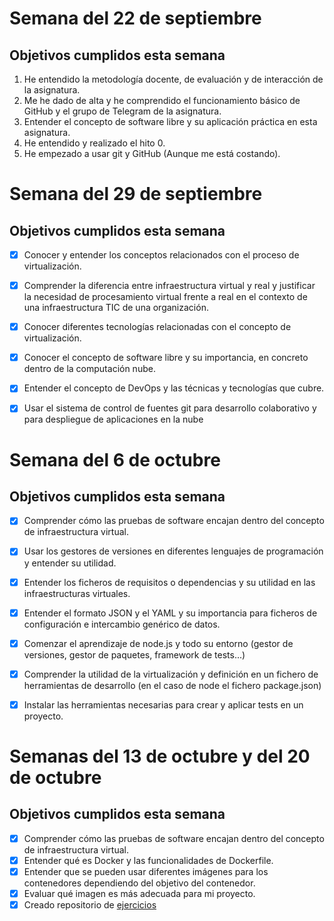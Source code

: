 # Semana del 22 de septiembre

## Objetivos cumplidos esta semana

1. He entendido la metodología docente, de evaluación y de interacción de la asignatura.
2. Me he dado de alta y he comprendido el funcionamiento básico de GitHub y el grupo de Telegram de la asignatura.
2. Entender el concepto de software libre y su aplicación práctica en esta asignatura.
4. He entendido y realizado el hito 0.
6. He empezado a usar git y GitHub (Aunque me está costando).


# Semana del 29 de septiembre

## Objetivos cumplidos esta semana

- [X] Conocer y entender los conceptos relacionados con el proceso de virtualización.
- [X] Comprender la diferencia entre infraestructura virtual y real y justificar la necesidad de procesamiento virtual frente a real en el contexto de una infraestructura TIC de una organización.
- [X] Conocer diferentes tecnologías relacionadas con el concepto de virtualización.
- [X] Conocer el concepto de software libre y su importancia, en concreto dentro de la computación nube.
- [X] Entender el concepto de DevOps y las técnicas y tecnologías que cubre.
- [X] Usar el sistema de control de fuentes git para desarrollo colaborativo y para despliegue de aplicaciones en la nube


# Semana del 6 de octubre

## Objetivos cumplidos esta semana

- [X] Comprender cómo las pruebas de software encajan dentro del concepto de infraestructura virtual.
- [X] Usar los gestores de versiones en diferentes lenguajes de programación y entender su utilidad.
- [X] Entender los ficheros de requisitos o dependencias y su utilidad en las infraestructuras virtuales.
- [X] Entender el formato JSON y el YAML y su importancia para ficheros de configuración e intercambio genérico de datos.
- [X] Comenzar el aprendizaje de node.js y todo su entorno (gestor de versiones, gestor de paquetes, framework de tests...)
- [X] Comprender la utilidad de la virtualización y definición en un fichero de herramientas de desarrollo (en el caso de node el fichero package.json)
- [X] Instalar las herramientas necesarias para crear y aplicar tests en un proyecto.


# Semanas del 13 de octubre y del 20 de octubre

## Objetivos cumplidos esta semana

- [X] Comprender cómo las pruebas de software encajan dentro del concepto de infraestructura virtual.
- [X] Entender qué es Docker y las funcionalidades de Dockerfile.
- [X] Entender que se pueden usar diferentes imágenes para los contenedores dependiendo del objetivo del contenedor.
- [X] Evaluar qué imagen es más adecuada para mi proyecto.
- [X] Creado repositorio de [ejercicios](https://github.com/AntonioRev/EjerciciosIV)
